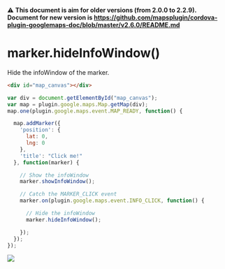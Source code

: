 :warning: **This document is aim for older versions (from 2.0.0 to 2.2.9).
Document for new version is https://github.com/mapsplugin/cordova-plugin-googlemaps-doc/blob/master/v2.6.0/README.md**

# marker.hideInfoWindow()

Hide the infoWindow of the marker.

```html
<div id="map_canvas"></div>
```

```js
var div = document.getElementById("map_canvas");
var map = plugin.google.maps.Map.getMap(div);
map.one(plugin.google.maps.event.MAP_READY, function() {

  map.addMarker({
    'position': {
      lat: 0,
      lng: 0
    },
    'title': "Click me!"
  }, function(marker) {

    // Show the infoWindow
    marker.showInfoWindow();

    // Catch the MARKER_CLICK event
    marker.on(plugin.google.maps.event.INFO_CLICK, function() {

      // Hide the infoWindow
      marker.hideInfoWindow();

    });
  });
});
```

![](image.gif)
